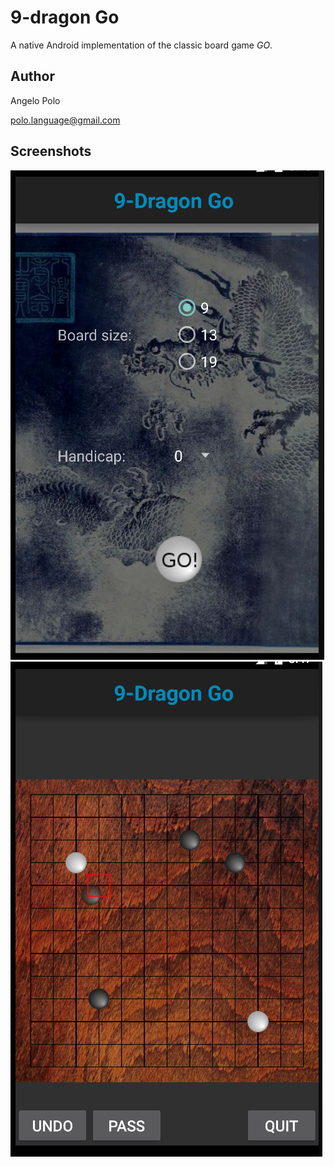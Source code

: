 # 9-dragon Go

A native Android implementation of the classic board game _GO_.

## Author

Angelo Polo

<polo.language@gmail.com>

## Screenshots

![selector screen](/screenshot/selector.png)
![game board](/screenshot/board.png)
